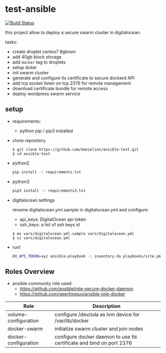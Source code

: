 # test-ansible

[![Build Status](https://travis-ci.com/danielino/test-ansible.svg?branch=master)](https://travis-ci.com/danielino/test-ansible)

this project allow to deploy a secure swarm cluster in digitalocean.

tasks:

- create droplet centos7 8gbram
- add 40gb block storage
- add `docker` tag to droplets
- setup dcker
- init swarm cluster
- generate and configure tls certificate to secure dockerd API 
- add tcp socket listen on tcp 2376 for remote management
- download certificate bundle for remote access
- deploy wordpress swarm service

## setup

- requirements:
    - python pip / pip3 installed

- clone repository

    ```
    $ git clone https://github.com/danielino/ansible-test.git
    $ cd ansible-test
    ```

- python2

    ```bash
    pip install -r requirements.txt
    ```

- python3

    ```bash
    pip3 install -r requirements3.txt
    ```

- digitalocean settings

    rename digitalocean.yml.sample in digitalocean.yml and configure:
    - api_keys: DigitalOcean api token
    - ssh_keys: a list of ssh keys id

    ```
    $ mv vars/digitalocean.yml.sample vars/digitalocean.yml
    $ vi vars/digitalocean.yml
    ``` 

- run!

    ```bash
    DO_API_TOKEN=xyz ansible-playbook -i inventory.do playbooks/site.yml
    ```

## Roles Overview

- ansible community role used:
    - https://github.com/ansible/role-secure-docker-daemon
    - https://github.com/geerlingguy/ansible-role-docker


Role | Description 
-----|--------------
volume-configuration | configure /dev/sda as lvm device for /var/lib/docker
docker-swarm | initialize swarm cluster and join nodes
docker-configuration | configure docker daemon to use tls certificate and bind on port 2376